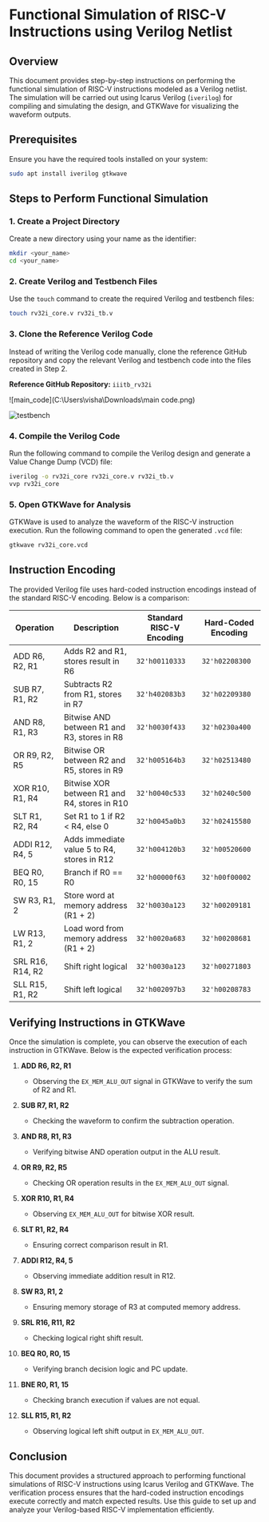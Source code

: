 # Functional Simulation of RISC-V Instructions using Verilog Netlist

## Overview
This document provides step-by-step instructions on performing the functional simulation of RISC-V instructions modeled as a Verilog netlist. The simulation will be carried out using Icarus Verilog (`iverilog`) for compiling and simulating the design, and GTKWave for visualizing the waveform outputs.

## Prerequisites
Ensure you have the required tools installed on your system:

```sh
sudo apt install iverilog gtkwave
```

## Steps to Perform Functional Simulation

### 1. Create a Project Directory
Create a new directory using your name as the identifier:

```sh
mkdir <your_name>
cd <your_name>
```

### 2. Create Verilog and Testbench Files
Use the `touch` command to create the required Verilog and testbench files:

```sh
touch rv32i_core.v rv32i_tb.v
```

### 3. Clone the Reference Verilog Code
Instead of writing the Verilog code manually, clone the reference GitHub repository and copy the relevant Verilog and testbench code into the files created in Step 2.

**Reference GitHub Repository:** `iiitb_rv32i`

![main_code](C:\Users\visha\Downloads\main code.png)

![testbench](C:\Users\visha\Downloads\testbench.png)

### 4. Compile the Verilog Code
Run the following command to compile the Verilog design and generate a Value Change Dump (VCD) file:

```sh
iverilog -o rv32i_core rv32i_core.v rv32i_tb.v
vvp rv32i_core
```

### 5. Open GTKWave for Analysis
GTKWave is used to analyze the waveform of the RISC-V instruction execution. Run the following command to open the generated `.vcd` file:

```sh
gtkwave rv32i_core.vcd
```

## Instruction Encoding
The provided Verilog file uses hard-coded instruction encodings instead of the standard RISC-V encoding. Below is a comparison:

| Operation | Description | Standard RISC-V Encoding | Hard-Coded Encoding |
|-----------|------------|-------------------------|---------------------|
| ADD R6, R2, R1 | Adds R2 and R1, stores result in R6 | `32'h00110333` | `32'h02208300` |
| SUB R7, R1, R2 | Subtracts R2 from R1, stores in R7 | `32'h402083b3` | `32'h02209380` |
| AND R8, R1, R3 | Bitwise AND between R1 and R3, stores in R8 | `32'h0030f433` | `32'h0230a400` |
| OR R9, R2, R5 | Bitwise OR between R2 and R5, stores in R9 | `32'h005164b3` | `32'h02513480` |
| XOR R10, R1, R4 | Bitwise XOR between R1 and R4, stores in R10 | `32'h0040c533` | `32'h0240c500` |
| SLT R1, R2, R4 | Set R1 to 1 if R2 < R4, else 0 | `32'h0045a0b3` | `32'h02415580` |
| ADDI R12, R4, 5 | Adds immediate value 5 to R4, stores in R12 | `32'h004120b3` | `32'h00520600` |
| BEQ R0, R0, 15 | Branch if R0 == R0 | `32'h00000f63` | `32'h00f00002` |
| SW R3, R1, 2 | Store word at memory address (R1 + 2) | `32'h0030a123` | `32'h00209181` |
| LW R13, R1, 2 | Load word from memory address (R1 + 2) | `32'h0020a683` | `32'h00208681` |
| SRL R16, R14, R2 | Shift right logical | `32'h0030a123` | `32'h00271803` |
| SLL R15, R1, R2 | Shift left logical | `32'h002097b3` | `32'h00208783` |

## Verifying Instructions in GTKWave
Once the simulation is complete, you can observe the execution of each instruction in GTKWave. Below is the expected verification process:

1. **ADD R6, R2, R1**
   - Observing the `EX_MEM_ALU_OUT` signal in GTKWave to verify the sum of R2 and R1.

2. **SUB R7, R1, R2**
   - Checking the waveform to confirm the subtraction operation.

3. **AND R8, R1, R3**
   - Verifying bitwise AND operation output in the ALU result.

4. **OR R9, R2, R5**
   - Checking OR operation results in the `EX_MEM_ALU_OUT` signal.

5. **XOR R10, R1, R4**
   - Observing `EX_MEM_ALU_OUT` for bitwise XOR result.

6. **SLT R1, R2, R4**
   - Ensuring correct comparison result in R1.

7. **ADDI R12, R4, 5**
   - Observing immediate addition result in R12.

8. **SW R3, R1, 2**
   - Ensuring memory storage of R3 at computed memory address.

9. **SRL R16, R11, R2**
   - Checking logical right shift result.

10. **BEQ R0, R0, 15**
    - Verifying branch decision logic and PC update.

11. **BNE R0, R1, 15**
    - Checking branch execution if values are not equal.

12. **SLL R15, R1, R2**
    - Observing logical left shift output in `EX_MEM_ALU_OUT`.

## Conclusion
This document provides a structured approach to performing functional simulations of RISC-V instructions using Icarus Verilog and GTKWave. The verification process ensures that the hard-coded instruction encodings execute correctly and match expected results. Use this guide to set up and analyze your Verilog-based RISC-V implementation efficiently.

